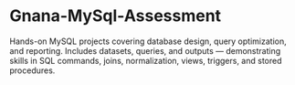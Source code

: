 # Gnana-MySql-Assessment
Hands-on MySQL projects covering database design, query optimization, and reporting. Includes datasets, queries, and outputs — demonstrating skills in SQL commands, joins, normalization, views, triggers, and stored procedures.
